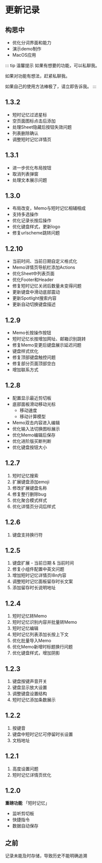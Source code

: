 # 更新记录

## 构思中 <Badge type="danger" text="Design" vertical="middle" />
- 优化分词界面和能力
- 演示demo制作
- MacOS应用

::: tip 温馨提示
如果有想要的功能，可以私聊我。

如果对功能有想法，赶紧私聊我。

如果自己的使用方法棒极了，请立即告诉我。
:::

## 1.3.2 <Badge type="danger" text="2022年12月1日" vertical="middle" />
- 短时记忆过滤星标
- 空页面图标点击后添加
- 处理Sheet隐藏后按钮失效问题
- 列表删除确认
- 调整短时记忆详情页

## 1.3.1 <Badge type="warning" text="2022年12月1日" vertical="middle" />
- 进一步优化布局按钮
- 取消列表弹窗
- 处理文本展示问题

## 1.3.0 <Badge type="tip" text="2022年11月30日" vertical="middle" />
- 布局改变，Memo与短时记忆相辅相成
- 支持多选操作
- 优化记录长按后操作
- 优化键盘样式，更新logo
- 修复urlscheme跳转问题


## 1.2.10  <Badge type="tip" text="2022年11月16日" vertical="middle" />
- 当前时间、当前日期自定义格式化
- Memo详情页导航栏添加Actions
- 优化Sheet中列表页面
- 优化Footer和Header
- 修复短时记忆关闭后数量未变得问题
- 更新键盘中滑动底部震动
- 更新Spotlight搜索内容
- 更新自动切换键盘描述

## 1.2.9  <Badge type="tip" text="2022年11月13日" vertical="middle" />
- Memo长按操作按钮
- 短时记忆长按增加网址、邮箱识别跳转
- 修复Memo变更后键盘展示延迟问题
- 键盘样式优化
- 修复顶部键盘触控问题
- 修复部分页面顶部空白
- 增加联系方式

## 1.2.8  <Badge type="tip" text="2022年11月11日" vertical="middle" />
- 配置显示最近剪切板
- 底部面板滑动移动光标
    - 移动速度
    - 移动计算模型
- Memo双击内容进入编辑
- 优化输入法切换图标展示
- 优化Memo编辑后保存
- 优化进阶版买断判断
- 优化键盘按钮大小

## 1.2.7 <Badge type="tip" text="2022年11月9日" vertical="middle" /> <Badge type="danger" text="TF" vertical="middle" />
1. 短时记忆搜索
2. 扩展键盘添加emoji
3. 修改扩展键盘名称
4. 修复整行删除bug
5. 优化聚合模式样式
6. 优化详情页分词后样式

## 1.2.6 <Badge type="tip" text="2022年11月8日" vertical="middle" />
1. 键盘支持换行符

## 1.2.5 <Badge type="tip" text="2022年11月7日" vertical="middle" />
1. 键盘扩展 - 当前日期 & 当前时间
2. 修复小组件配置中英文问题
3. 增加短时记忆详情页I8n内容
4. 调整短时记忆面板留存时长文案
5. 添加留存时长说明地址

## 1.2.4 <Badge type="tip" text="2022年11月6日" vertical="middle" />
1. 短时记忆转Memo
2. 短时记忆识别内容并批量转Memo
3. 短时记忆编辑
4. 短时记忆列表添加长按上下文
5. 优化批量导入Memo
6. 优化Memo新增时标题换行问题
7. 优化键盘样式，增加阴影

## 1.2.3 <Badge type="tip" text="2022年11月5日" vertical="middle" />
1. 键盘按键声音开关
2. 键盘显示放大设置
3. 调整键盘设置结构
4. 短时记忆添加条数展示

## 1.2.2 <Badge type="tip" text="2022年11月4日" vertical="middle" />
1. 按键音
2. 键盘中短时记忆可停留时长设置
3. 文档地址

## 1.2.1 <Badge type="tip" text="2022年11月4日" vertical="middle" />
1. 高度设置问题
2. 短时记忆详情页优化

## 1.2.0 <Badge type="tip" text="2022年11月2日" vertical="middle" />
**重磅功能**
「短时记忆」
- 监听剪切板
- 快捷指令
- 数据自动保存

## 之前
记录未能及时存储，导致历史不能明确追溯